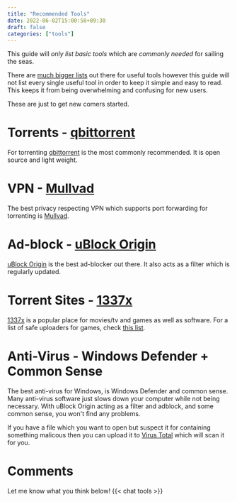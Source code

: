 ```yaml
---
title: "Recommended Tools"
date: 2022-06-02T15:00:58+09:30
draft: false
categories: ["tools"]
---
```


This guide will _only list basic tools_ which are _commonly needed_ for sailing the seas.

There are [much bigger lists](https://www.reddit.com/r/FREEMEDIAHECKYEAH/wiki/index) out there for useful tools however this guide will not list every single useful tool in order to keep it simple and easy to read. This keeps it from being overwhelming and confusing for new users.

These are just to get new comers started.

# Torrents - [qbittorrent](https://qbittorrent.org)
For torrenting [qbittorrent](https://qbittorrent.org) is the most commonly recommended. It is open source and light weight.
# VPN - [Mullvad](https://mullvad.net)
The best privacy respecting VPN which supports port forwarding for torrenting is [Mullvad](https://mullvad.net).
# Ad-block - [uBlock Origin](https://ublockorigin.com/)
[uBlock Origin](https://ublockorigin.com/) is the best ad-blocker out there. It also acts as a filter which is regularly updated.
# Torrent Sites - [1337x](https://1337x.to)
[1337x](https://1337x.to) is a popular place for movies/tv and games as well as software. For a list of safe uploaders for games, check [this list](https://leafguides.xyz/posts/games).
# Anti-Virus - Windows Defender + Common Sense
The best anti-virus for Windows, is Windows Defender and common sense. Many anti-virus software just slows down your computer while not being necessary. With uBlock Origin acting as a filter and adblock, and some common sense, you won't find any problems.

If you have a file which you want to open but suspect it for containing something malicous then you can upload it to [Virus Total](https://www.virustotal.com/gui/home/upload) which will scan it for you.

# Comments
Let me know what you think below!
{{< chat tools >}}
